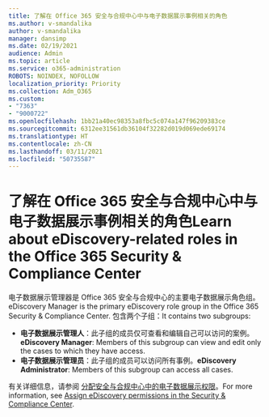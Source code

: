 ```yaml
---
title: 了解在 Office 365 安全与合规中心中与电子数据展示事例相关的角色
ms.author: v-smandalika
author: v-smandalika
manager: dansimp
ms.date: 02/19/2021
audience: Admin
ms.topic: article
ms.service: o365-administration
ROBOTS: NOINDEX, NOFOLLOW
localization_priority: Priority
ms.collection: Adm_O365
ms.custom:
- "7363"
- "9000722"
ms.openlocfilehash: 1bb21a40ec98353a8fbc5c074a147f96209383ce
ms.sourcegitcommit: 6312ee31561db36104f32282d019d069ede69174
ms.translationtype: HT
ms.contentlocale: zh-CN
ms.lasthandoff: 03/11/2021
ms.locfileid: "50735587"
---
```

# <a name="learn-about-ediscovery-related-roles-in-the-office-365-security--compliance-center"></a><span data-ttu-id="6f6fc-102">了解在 Office 365 安全与合规中心中与电子数据展示事例相关的角色</span><span class="sxs-lookup"><span data-stu-id="6f6fc-102">Learn about eDiscovery-related roles in the Office 365 Security & Compliance Center</span></span>

<span data-ttu-id="6f6fc-103">电子数据展示管理器是 Office 365 安全与合规中心的主要电子数据展示角色组。</span><span class="sxs-lookup"><span data-stu-id="6f6fc-103">eDiscovery Manager is the primary eDiscovery role group in the Office 365 Security & Compliance Center.</span></span> <span data-ttu-id="6f6fc-104">包含两个子组：</span><span class="sxs-lookup"><span data-stu-id="6f6fc-104">It contains two subgroups:</span></span>

- <span data-ttu-id="6f6fc-105">**电子数据展示管理人**：此子组的成员仅可查看和编辑自己可以访问的案例。</span><span class="sxs-lookup"><span data-stu-id="6f6fc-105">**eDiscovery Manager**: Members of this subgroup can view and edit only the cases to which they have access.</span></span>
- <span data-ttu-id="6f6fc-106">**电子数据展示管理员**：此子组的成员可以访问所有事例。</span><span class="sxs-lookup"><span data-stu-id="6f6fc-106">**eDiscovery Administrator**: Members of this subgroup can access all cases.</span></span>

<span data-ttu-id="6f6fc-107">有关详细信息，请参阅 [分配安全与合规中心中的电子数据展示权限](https://docs.microsoft.com/microsoft-365/compliance/assign-ediscovery-permissions)。</span><span class="sxs-lookup"><span data-stu-id="6f6fc-107">For more information, see [Assign eDiscovery permissions in the Security & Compliance Center](https://docs.microsoft.com/microsoft-365/compliance/assign-ediscovery-permissions).</span></span>